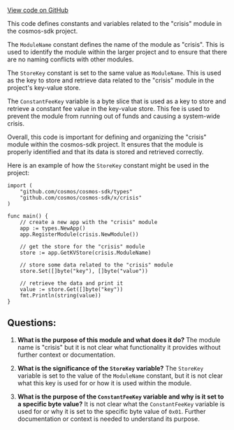 [View code on GitHub](https://github.com/cosmos/cosmos-sdk/blob/main/x/crisis/types/keys.go)

This code defines constants and variables related to the "crisis" module in the cosmos-sdk project. 

The `ModuleName` constant defines the name of the module as "crisis". This is used to identify the module within the larger project and to ensure that there are no naming conflicts with other modules.

The `StoreKey` constant is set to the same value as `ModuleName`. This is used as the key to store and retrieve data related to the "crisis" module in the project's key-value store. 

The `ConstantFeeKey` variable is a byte slice that is used as a key to store and retrieve a constant fee value in the key-value store. This fee is used to prevent the module from running out of funds and causing a system-wide crisis. 

Overall, this code is important for defining and organizing the "crisis" module within the cosmos-sdk project. It ensures that the module is properly identified and that its data is stored and retrieved correctly. 

Here is an example of how the `StoreKey` constant might be used in the project:

```
import (
    "github.com/cosmos/cosmos-sdk/types"
    "github.com/cosmos/cosmos-sdk/x/crisis"
)

func main() {
    // create a new app with the "crisis" module
    app := types.NewApp()
    app.RegisterModule(crisis.NewModule())

    // get the store for the "crisis" module
    store := app.GetKVStore(crisis.ModuleName)

    // store some data related to the "crisis" module
    store.Set([]byte("key"), []byte("value"))

    // retrieve the data and print it
    value := store.Get([]byte("key"))
    fmt.Println(string(value))
}
```
## Questions: 
 1. **What is the purpose of this module and what does it do?** 
The module name is "crisis" but it is not clear what functionality it provides without further context or documentation.

2. **What is the significance of the `StoreKey` variable?** 
The `StoreKey` variable is set to the value of the `ModuleName` constant, but it is not clear what this key is used for or how it is used within the module.

3. **What is the purpose of the `ConstantFeeKey` variable and why is it set to a specific byte value?** 
It is not clear what the `ConstantFeeKey` variable is used for or why it is set to the specific byte value of `0x01`. Further documentation or context is needed to understand its purpose.